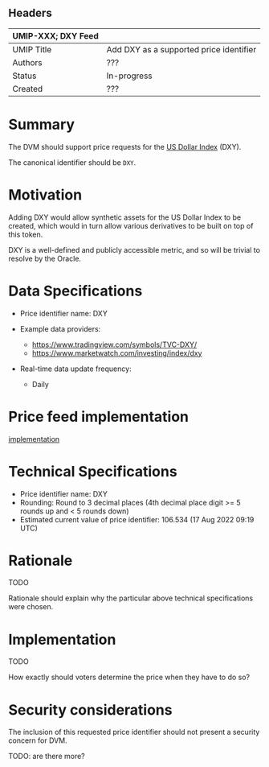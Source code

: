 ## Headers

| UMIP-XXX; DXY Feed            |                                                      |
| ------------------- | ---------------------------------------------------- |
| UMIP Title          | Add DXY as a supported price identifier |
| Authors             | ???                                             |
| Status              | In-progress                                            |
| Created             | ???    |



# Summary

The DVM should support price requests for the [US Dollar Index](https://en.wikipedia.org/wiki/U.S._Dollar_Index) (DXY).

The canonical identifier should be `DXY`.

# Motivation

Adding DXY would allow synthetic assets for the US Dollar Index to be created, which would in turn allow various derivatives to be built on top of this token.

DXY is a well-defined and publicly accessible metric, and so will be trivial to resolve by the Oracle.

# Data Specifications

- Price identifier name: DXY

- Example data providers:
    - https://www.tradingview.com/symbols/TVC-DXY/
    - https://www.marketwatch.com/investing/index/dxy

- Real-time data update frequency:
    - Daily

# Price feed implementation

[implementation](https://github.com/Signo-App/uma-protocol/blob/new-price-feed/packages/financial-templates-lib/src/price-feed/MarketStackPriceFeed.ts)

# Technical Specifications

- Price identifier name: DXY
- Rounding: Round to 3 decimal places (4th decimal place digit >= 5 rounds up and < 5 rounds down)
- Estimated current value of price identifier: 106.534 (17 Aug 2022 09:19 UTC)

# Rationale

TODO

Rationale should explain why the particular above technical specifications were chosen.

# Implementation

TODO

How exactly should voters determine the price when they have to do so?

# Security considerations

The inclusion of this requested price identifier should not present a security concern for DVM.

TODO: are there more?